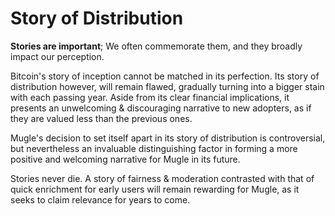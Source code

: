 # Story of Distribution

**Stories are important**; We often commemorate them, and they broadly impact our perception.

Bitcoin's story of inception cannot be matched in its perfection. Its story of distribution however, will remain flawed, gradually turning into a bigger stain with each passing year. Aside from its clear financial implications, it presents an unwelcoming & discouraging narrative to new adopters, as if they are valued less than the previous ones.

Mugle's decision to set itself apart in its story of distribution is controversial, but nevertheless an invaluable distinguishing factor in forming a more positive and welcoming narrative for Mugle in its future.

Stories never die. A story of fairness & moderation contrasted with that of quick enrichment for early users will remain rewarding for Mugle, as it seeks to claim relevance for years to come.
